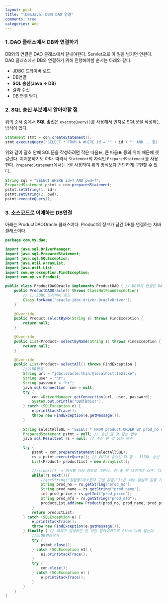 ```yaml
---
layout: post
title: "[DB&Java] DB와 DAO 연결"
comments: true
categories: Web
---
```


### 1. DAO 클래스에서 DB와 연결하기
DB와의 연결은 DAO 클래스에서 끝내야한다. Servlet으로 이 일을 넘기면 안된다. DAO 클래스에서 DB와 연결하기 위해 진행해야할 순서는 아래와 같다.

- JDBC 드라이버 로드
- DB연결
- **SQL 송신(Java -> DB)**
- 결과 수신
- DB 연결 닫기

### 2. SQL 송신 부분에서 알아야할 점
위의 순서 중에서 **SQL 송신**은 `executeQuery()`를 사용해서 인자로 SQL문을 작성하는 방식이 있다.
```java
Statement stmt = con.createStatement();
stmt.executeQuery("SELECT * FROM A WHERE id = '" + id + "' AND ...등)
```
위와 같이 괄호 안에 SQL문을 작성하려면 작은 따옴표, 큰 따옴표 등의 위치 때문에 헷갈린다. 지저분하기도 하다. 따라서 `Statement`의 자식인 `PreparedStatement`를 사용한다. `PreparedStatement`에서는 `?`을 사용하여 위의 방식보다 간단하게 구현할 수 있다.

```java
String sql = "SELECT WHERE id=? AND pwd=?";
PreparedStatement pstmt = con.preparedStatement;
pstmt.setString(1, id);
pstmt.setString(2, pwd);
pstmt.executeQuery();
```

### 3. 소스코드로 이애하는 DB연결

아래는 ProductDAOOracle 클래스이다. Product의 정보가 담긴 DB를 연결하는 자바 클래스이다.

```java
package com.my.dao;

import java.sql.DriverManager;
import java.sql.PreparedStatement;
import java.sql.SQLException;
import java.util.ArrayList;
import java.util.List;
import com.my.exception.FindException;
import com.my.vo.Product;

public class ProductDAOOracle implements ProductDAO { // DB와의 연결은 DAO에서 끝내야한다.(Servlet으로 DB와의 일을 넘기지말아야함!)
	public ProductDAOOracle() throws ClassNotFoundException{
		// 1) JDBC 드라이버 로드
		Class.forName("oracle.jdbc.driver.OracleDriver");
	}
	
	@Override
	public Product selectByNo(String s) throws FindException {
		return null;
	}

	@Override
	public List<Product> selectByName(String s) throws FindException {
		return null;
	}

	@Override
	public List<Product> selectAll() throws FindException {
 		//2)DB연결
  		String url = "jdbc:oracle:thin:@localhost:1521:xe";
  		String user = "hr";
  		String password = "hr";
  		java.sql.Connection  con = null;
  		try {
  			con =DriverManager.getConnection(url, user, password);
  			System.out.println("DB연결성공!");
  		} catch (SQLException e) {
  			e.printStackTrace();
  			throw new FindException(e.getMessage());
  		}
  		
  		String selectAllSQL = "SELECT * FROM product ORDER BY prod_no ASC"; //문자열 안에 세미콜론 들어가면 안된다!
  		PreparedStatement pstmt = null; // 송신 할 것 담는 변수
  		java.sql.ResultSet rs = null; // 수신 한 것 담는 변수

		try {
			pstmt = con.prepareStatement(selectAllSQL);
			rs = pstmt.executeQuery(); // 여기서 송수신 다 함 : 3)SQL 송신 -> 4) 결과 수신
			List<Product> productList = new ArrayList();

			//rs.next() -> 커서를 다음 행으로 내린다. 한 줄 씩 내려가며 스캔, 다음 행이 있으면 true 리턴
			while(rs.next()){
				//getString("컬럼명(대소문자 구분 없음)");은 해당 컬럼의 값을 가져온다.
                String prod_no = rs.getString("prod_no");
				String prod_name = rs.getString("prod_name");
				int prod_price = rs.getInt("prod_price");
				String prod_mfd = rs.getString("prod_mfd");
				productList.add(new Product(prod_no, prod_name, prod_price, prod_mfd));
			}
			return productList;
		} catch (SQLException e) {
			e.printStackTrace();
			throw new FindException(e.getMessage());
		} finally { // 예외가 발생하던 안 하던 닫아야하므로 finally에 넣는다.
			//5)DB연결닫기
			try {
				pstmt.close();
			} catch (SQLException e1) {
				e1.printStackTrace();
			}
			try {
				con.close();
			} catch (SQLException e) {
				e.printStackTrace();
			}
		}
	}
}

```
